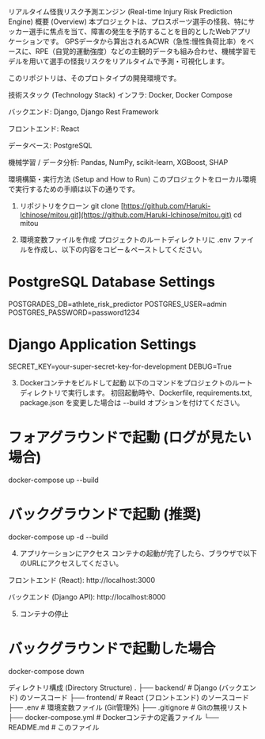 リアルタイム怪我リスク予測エンジン (Real-time Injury Risk Prediction Engine)
概要 (Overview)
本プロジェクトは、プロスポーツ選手の怪我、特にサッカー選手に焦点を当て、障害の発生を予防することを目的としたWebアプリケーションです。
GPSデータから算出されるACWR（急性:慢性負荷比率）をベースに、RPE（自覚的運動強度）などの主観的データも組み合わせ、機械学習モデルを用いて選手の怪我リスクをリアルタイムで予測・可視化します。

このリポジトリは、そのプロトタイプの開発環境です。

技術スタック (Technology Stack)
インフラ: Docker, Docker Compose

バックエンド: Django, Django Rest Framework

フロントエンド: React

データベース: PostgreSQL

機械学習 / データ分析: Pandas, NumPy, scikit-learn, XGBoost, SHAP

環境構築・実行方法 (Setup and How to Run)
このプロジェクトをローカル環境で実行するための手順は以下の通りです。

1. リポジトリをクローン
git clone [https://github.com/Haruki-Ichinose/mitou.git](https://github.com/Haruki-Ichinose/mitou.git)
cd mitou

2. 環境変数ファイルを作成
プロジェクトのルートディレクトリに .env ファイルを作成し、以下の内容をコピー＆ペーストしてください。

# PostgreSQL Database Settings
POSTGRADES_DB=athlete_risk_predictor
POSTGRES_USER=admin
POSTGRES_PASSWORD=password1234

# Django Application Settings
SECRET_KEY=your-super-secret-key-for-development
DEBUG=True

3. Dockerコンテナをビルドして起動
以下のコマンドをプロジェクトのルートディレクトリで実行します。
初回起動時や、Dockerfile, requirements.txt, package.json を変更した場合は --build オプションを付けてください。

# フォアグラウンドで起動 (ログが見たい場合)
docker-compose up --build

# バックグラウンドで起動 (推奨)
docker-compose up -d --build

4. アプリケーションにアクセス
コンテナの起動が完了したら、ブラウザで以下のURLにアクセスしてください。

フロントエンド (React): http://localhost:3000

バックエンド (Django API): http://localhost:8000

5. コンテナの停止
# バックグラウンドで起動した場合
docker-compose down

ディレクトリ構成 (Directory Structure)
.
├── backend/         # Django (バックエンド) のソースコード
├── frontend/        # React (フロントエンド) のソースコード
├── .env             # 環境変数ファイル (Git管理外)
├── .gitignore       # Gitの無視リスト
├── docker-compose.yml # Dockerコンテナの定義ファイル
└── README.md        # このファイル